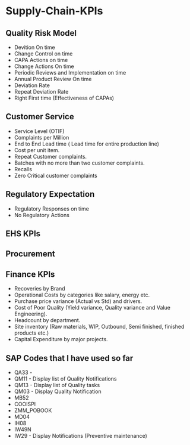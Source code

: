 # Supply-Chain-KPIs

## Quality Risk Model 
- Devition On time
- Change Control on time
- CAPA Actions on time
- Change Actions On time
- Periodic Reviews and Implementation  on time
- Annual Product Review On time
- Deviation Rate
- Repeat Deviation Rate
- Right First time (Effectiveness of CAPAs)

## Customer Service 
- Service Level (OTIF)
- Complaints per Million
- End to End Lead time ( Lead time for entire production line)
- Cost per unit item.
- Repeat Customer complaints.
- Batches with no more than two customer complaints.
- Recalls
- Zero Critical customer complaints

## Regulatory Expectation
- Regulatory Responses on time
- No Regulatory Actions

## EHS KPIs
## Procurement
## Finance KPIs
- Recoveries by Brand
- Operational Costs by categories like salary, energy etc.
- Purchase price variance (Actual vs Std) and drivers.
- Cost of Poor Quality (Yield variance, Quality variance and Value Engineering).
- Headcount by department.
- Site inventory (Raw materials, WIP, Outbound, Semi finished, finished products etc.)
- Capital Expenditure by major projects.

## SAP Codes that I have used so far
- QA33 - 
- QM11 - Display list of Quality Notifications
- QM13 - Display list of Quality tasks
- QM03 - Display Quality Notification
- MB52
- COOISPI
- ZMM_POBOOK
- MD04
- IH08
- IW49N
- IW29 - Display Notifications (Preventive maintenance)


